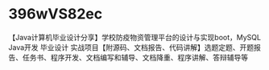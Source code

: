 # 396wVS82ec
【Java计算机毕业设计分享】学校防疫物资管理平台的设计与实现boot，MySQL Java开发 毕业设计 实战项目【附源码、文档报告、代码讲解】选题定题、开题报告、任务书、程序开发、文档编写和辅导、文档降重、程序讲解、答辩辅导等

